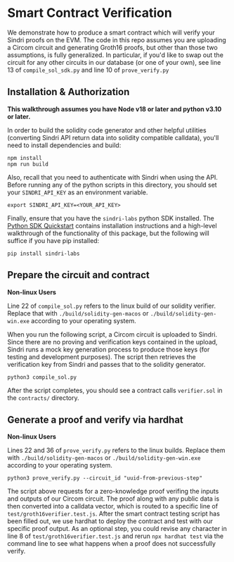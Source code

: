 # Smart Contract Verification

We demonstrate how to produce a smart contract which will verify your Sindri proofs on the EVM.
The code in this repo assumes you are uploading a Circom circuit and generating Groth16 proofs, but other than those two assumptions, is fully generalized.
In particular, if you'd like to swap out the circuit for any other circuits in our database (or one of your own), see line 13 of `compile_sol_sdk.py` and line 10 of `prove_verify.py`

## Installation & Authorization

**This walkthrough assumes you have Node v18 or later and python v3.10 or later.**

In order to build the solidity code generator and other helpful utilities (converting Sindri API return data into solidity compatible calldata), you'll need to install dependencies and build:
```
npm install
npm run build
```

Also, recall that you need to authenticate with Sindri when using the API.
Before running any of the python scripts in this directory, you should set your `SINDRI_API_KEY` as an environment variable.  
```
export SINDRI_API_KEY=<YOUR_API_KEY>
```

Finally, ensure that you have the `sindri-labs` python SDK installed.
The [Python SDK Quickstart](https://sindri.app/docs/getting-started/api-sdk/#python-sdk) contains installation instructions and a high-level walkthrough of the functionality of this package, but the following will suffice if you have pip installed:
```
pip install sindri-labs
```

## Prepare the circuit and contract

**Non-linux Users**

Line 22 of `compile_sol.py` refers to the linux build of our solidity verifier.  Replace that with `./build/solidity-gen-macos` or `./build/solidity-gen-win.exe` according to your operating system.  

When you run the following script, a Circom circuit is uploaded to Sindri.
Since there are no proving and verification keys contained in the upload, Sindri runs a mock key generation process to produce those keys (for testing and development purposes).
The script then retrieves the verification key from Sindri and passes that to the solidity generator.
```
python3 compile_sol.py
```
After the script completes, you should see a contract calls `verifier.sol` in the `contracts/` directory.


## Generate a proof and verify via hardhat

**Non-linux Users**

Lines 22 and 36 of `prove_verify.py` refers to the linux builds.  Replace them with `./build/solidity-gen-macos` or `./build/solidity-gen-win.exe` according to your operating system.  

```
python3 prove_verify.py --circuit_id "uuid-from-previous-step"
```

The script above requests for a zero-knowledge proof verifing the inputs and outputs of our Circom circuit.
The proof along with any public data is then converted into a calldata vector, which is routed  to a specific line of `test/groth16verifier.test.js`.
After the smart contract testing script has been filled out, we use hardhat to deploy the contract and test with our specific proof output.
As an optional step, you could revise any character in line 8 of `test/groth16verifier.test.js` and rerun `npx hardhat test` via the command line to see what happens when a proof does not successfully verify.
